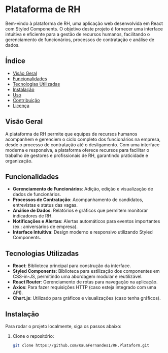 # Plataforma de RH

Bem-vindo à plataforma de RH, uma aplicação web desenvolvida em React com Styled Components. O objetivo deste projeto é fornecer uma interface intuitiva e eficiente para a gestão de recursos humanos, facilitando o gerenciamento de funcionários, processos de contratação e análise de dados.

## Índice

- [Visão Geral](#visão-geral)
- [Funcionalidades](#funcionalidades)
- [Tecnologias Utilizadas](#tecnologias-utilizadas)
- [Instalação](#instalação)
- [Uso](#uso)
- [Contribuição](#contribuição)
- [Licença](#licença)

## Visão Geral

A plataforma de RH permite que equipes de recursos humanos acompanhem e gerenciem o ciclo completo dos funcionários na empresa, desde o processo de contratação até o desligamento. Com uma interface moderna e responsiva, a plataforma oferece recursos para facilitar o trabalho de gestores e profissionais de RH, garantindo praticidade e organização.

## Funcionalidades

- **Gerenciamento de Funcionários**: Adição, edição e visualização de dados de funcionários.
- **Processos de Contratação**: Acompanhamento de candidatos, entrevistas e status das vagas.
- **Análise de Dados**: Relatórios e gráficos que permitem monitorar indicadores de RH.
- **Notificações e Alertas**: Alertas automáticos para eventos importantes (ex.: aniversários de empresa).
- **Interface Intuitiva**: Design moderno e responsivo utilizando Styled Components.

## Tecnologias Utilizadas

- **React**: Biblioteca principal para construção da interface.
- **Styled Components**: Biblioteca para estilização dos componentes em CSS-in-JS, permitindo uma abordagem modular e reutilizável.
- **React Router**: Gerenciamento de rotas para navegação na aplicação.
- **Axios**: Para fazer requisições HTTP (caso esteja integrado com uma API).
- **Chart.js**: Utilizado para gráficos e visualizações (caso tenha gráficos).

## Instalação

Para rodar o projeto localmente, siga os passos abaixo:

1. Clone o repositório:
   ```bash
   git clone https://github.com/KauaFernandes1/RH.Plataform.git
